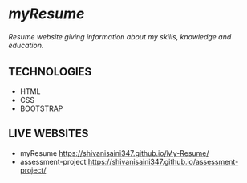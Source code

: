 # *myResume*
###### Resume website giving information about my skills, knowledge and education.

## TECHNOLOGIES
* HTML
* CSS
* BOOTSTRAP

## LIVE WEBSITES
* myResume https://shivanisaini347.github.io/My-Resume/
* assessment-project https://shivanisaini347.github.io/assessment-project/

